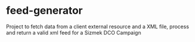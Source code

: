# feed-generator
Project to fetch data from a client external resource and a XML file, process and return a valid xml feed for a Sizmek DCO Campaign
